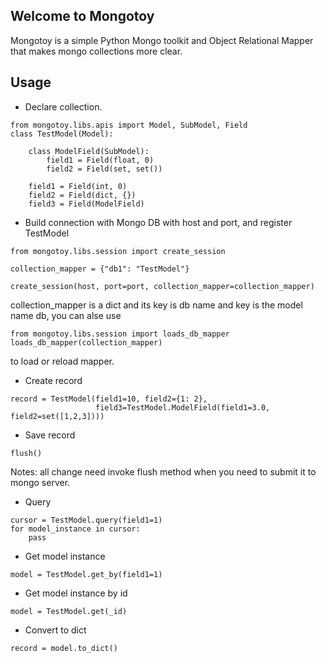 ## Welcome to Mongotoy

Mongotoy is a simple Python Mongo toolkit and Object Relational Mapper that makes mongo collections more clear.

## Usage

* Declare collection.

```
from mongotoy.libs.apis import Model, SubModel, Field
class TestModel(Model):

    class ModelField(SubModel):
        field1 = Field(float, 0)
        field2 = Field(set, set())

    field1 = Field(int, 0)
    field2 = Field(dict, {})
    field3 = Field(ModelField)

```

* Build connection with Mongo DB with host and port, and register TestModel

```
from mongotoy.libs.session import create_session

collection_mapper = {"db1": "TestModel"}

create_session(host, port=port, collection_mapper=collection_mapper)
```

collection_mapper is a dict and its key is db name and key is the model name db, you can alse use

```
from mongotoy.libs.session import loads_db_mapper
loads_db_mapper(collection_mapper)
```

to load or reload mapper.

* Create record

```
record = TestModel(field1=10, field2={1: 2},
                   field3=TestModel.ModelField(field1=3.0, field2=set([1,2,3])))
```

* Save record

```
flush()
```
Notes: all change need invoke flush method when you need to submit it to mongo server.

* Query

```
cursor = TestModel.query(field1=1)
for model_instance in cursor:
    pass
```

* Get model instance

```
model = TestModel.get_by(field1=1)
```

* Get model instance by id

```
model = TestModel.get(_id)
```

* Convert to dict

```
record = model.to_dict()
```

